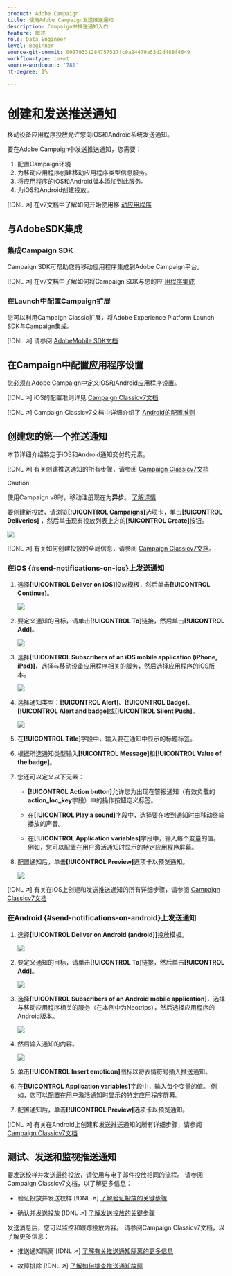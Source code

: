 ```yaml
---
product: Adobe Campaign
title: 使用Adobe Campaign发送推送通知
description: Campaign中推送通知入门
feature: 概述
role: Data Engineer
level: Beginner
source-git-commit: 09979331284757527fc9a24479a53d2d488f4649
workflow-type: tm+mt
source-wordcount: '781'
ht-degree: 1%

---
```


# 创建和发送推送通知

移动设备应用程序投放允许您向iOS和Android系统发送通知。

要在Adobe Campaign中发送推送通知，您需要：

1. 配置Campaign环境
1. 为移动应用程序创建移动应用程序类型信息服务。
1. 将应用程序的iOS和Android版本添加到此服务。
1. 为iOS和Android创建投放。

[!DNL :arrow_upper_right:] 在v7文档中了解如何开始使用移 [动应用程序](https://experienceleague.adobe.com/docs/campaign-classic/using/sending-messages/sending-push-notifications/about-mobile-app-channel.html)

## 与AdobeSDK集成

### 集成Campaign SDK

Campaign SDK可帮助您将移动应用程序集成到Adobe Campaign平台。

[!DNL :arrow_upper_right:] 在v7文档中了解如何将Campaign SDK与您的应 [用程序集成](https://experienceleague.adobe.com/docs/campaign-classic/using/sending-messages/sending-push-notifications/integrating-campaign-sdk-into-the-mobile-application.html?lang=en#loading-campaign-sdk)

### 在Launch中配置Campaign扩展

您可以利用Campaign Classic扩展，将Adobe Experience Platform Launch SDK与Campaign集成。

[!DNL :arrow_upper_right:] 请参阅 [AdobeMobile SDK文档](https://aep-sdks.gitbook.io/docs/using-mobile-extensions/adobe-campaignclassic)

## 在Campaign中配置应用程序设置

您必须在Adobe Campaign中定义iOS和Android应用程序设置。

[!DNL :arrow_upper_right:] iOS的配置准则详见 [Campaign Classicv7文档](https://experienceleague.adobe.com/docs/campaign-classic/using/sending-messages/sending-push-notifications/configure-the-mobile-app/configuring-the-mobile-application.html?lang=en#sending-messages)

[!DNL :arrow_upper_right:] Campaign Classicv7文档中详细介绍了 [Android的配置准则](https://experienceleague.adobe.com/docs/campaign-classic/using/sending-messages/sending-push-notifications/configure-the-mobile-app/configuring-the-mobile-application-android.html?lang=en#sending-messages)

## 创建您的第一个推送通知

本节详细介绍特定于iOS和Android通知交付的元素。

[!DNL :arrow_upper_right:] 有关创建推送通知的所有步骤，请参阅 [Campaign Classicv7文档](https://experienceleague.corp.adobe.com/docs/campaign-classic/using/sending-messages/sending-push-notifications/creating-notifications.html?lang=en)

>[!CAUTION]
>
>使用Campaign v8时，移动注册现在为&#x200B;**异步**。 [了解详情](../dev/staging.md)

要创建新投放，请浏览&#x200B;**[!UICONTROL Campaigns]**&#x200B;选项卡，单击&#x200B;**[!UICONTROL Deliveries]** ，然后单击现有投放列表上方的&#x200B;**[!UICONTROL Create]**&#x200B;按钮。

![](assets/delivery_step_1.png)

[!DNL :arrow_upper_right:] 有关如何创建投放的全局信息，请参阅 [Campaign Classicv7文档](https://experienceleague.adobe.com/docs/campaign-classic/using/sending-messages/key-steps-when-creating-a-delivery/steps-about-delivery-creation-steps.html?lang=en#sending-messages)。

### 在iOS {#send-notifications-on-ios}上发送通知

1. 选择&#x200B;**[!UICONTROL Deliver on iOS]**&#x200B;投放模板，然后单击&#x200B;**[!UICONTROL Continue]**。

   ![](assets/push-template-ios.png)

1. 要定义通知的目标，请单击&#x200B;**[!UICONTROL To]**&#x200B;链接，然后单击&#x200B;**[!UICONTROL Add]**。

   ![](assets/push-ios-select-target.png)

1. 选择&#x200B;**[!UICONTROL Subscribers of an iOS mobile application (iPhone, iPad)]**，选择与移动设备应用程序相关的服务，然后选择应用程序的iOS版本。

   ![](assets/push-ios-subscribers.png)

1. 选择通知类型：**[!UICONTROL Alert]**、**[!UICONTROL Badge]**、**[!UICONTROL Alert and badge]**&#x200B;或&#x200B;**[!UICONTROL Silent Push]**。

   ![](assets/push-ios-alert.png)

1. 在&#x200B;**[!UICONTROL Title]**&#x200B;字段中，输入要在通知中显示的标题标签。

1. 根据所选通知类型输入&#x200B;**[!UICONTROL Message]**&#x200B;和&#x200B;**[!UICONTROL Value of the badge]**。

1. 您还可以定义以下元素：

   * **[!UICONTROL Action button]**&#x200B;允许您为出现在警报通知（有效负载的&#x200B;**action_loc_key**&#x200B;字段）中的操作按钮定义标签。

   * 在&#x200B;**[!UICONTROL Play a sound]**&#x200B;字段中，选择要在收到通知时由移动终端播放的声音。

   * 在&#x200B;**[!UICONTROL Application variables]**&#x200B;字段中，输入每个变量的值。 例如，您可以配置在用户激活通知时显示的特定应用程序屏幕。

1. 配置通知后，单击&#x200B;**[!UICONTROL Preview]**&#x200B;选项卡以预览通知。

   ![](assets/push-ios-preview.png)

[!DNL :arrow_upper_right:] 有关在iOS上创建和发送推送通知的所有详细步骤，请参阅 [Campaign Classicv7文档](https://experienceleague.adobe.com/docs/campaign-classic/using/sending-messages/sending-push-notifications/creating-notifications.html?lang=en#sending-notifications-on-ios)

### 在Android {#send-notifications-on-android}上发送通知

1. 选择&#x200B;**[!UICONTROL Deliver on Android (android)]**&#x200B;投放模板。

   ![](assets/push-template-android.png)

1. 要定义通知的目标，请单击&#x200B;**[!UICONTROL To]**&#x200B;链接，然后单击&#x200B;**[!UICONTROL Add]**。

   ![](assets/push-android-select-target.png)

1. 选择&#x200B;**[!UICONTROL Subscribers of an Android mobile application]**，选择与移动应用程序相关的服务（在本例中为Neotrips），然后选择应用程序的Android版本。

   ![](assets/push-ios-subscribers.png)

1. 然后输入通知的内容。

   ![](assets/push-android-content.png)

1. 单击&#x200B;**[!UICONTROL Insert emoticon]**&#x200B;图标以将表情符号插入推送通知。

1. 在&#x200B;**[!UICONTROL Application variables]**&#x200B;字段中，输入每个变量的值。 例如，您可以配置在用户激活通知时显示的特定应用程序屏幕。

1. 配置通知后，单击&#x200B;**[!UICONTROL Preview]**&#x200B;选项卡以预览通知。

   <!--![](assets/push-android-preview.png)-->

[!DNL :arrow_upper_right:] 有关在Android上创建和发送推送通知的所有详细步骤，请参阅 [Campaign Classicv7文档](https://experienceleague.corp.adobe.com/docs/campaign-classic/using/sending-messages/sending-push-notifications/creating-notifications.html?lang=en#sending-notifications-on-android)

## 测试、发送和监视推送通知

要发送校样并发送最终投放，请使用与电子邮件投放相同的流程。 请参阅Campaign Classicv7文档，以了解更多信息：

* 验证投放并发送校样
   [!DNL :arrow_upper_right:] [了解验证投放的关键步骤](https://experienceleague.adobe.com/docs/campaign-classic/using/sending-messages/key-steps-when-creating-a-delivery/steps-validating-the-delivery.html)

* 确认并发送投放
   [!DNL :arrow_upper_right:] [了解发送投放的关键步骤](https://experienceleague.corp.adobe.com/docs/campaign-classic/using/sending-messages/key-steps-when-creating-a-delivery/steps-sending-the-delivery.html?lang=en)

发送消息后，您可以监控和跟踪投放内容。 请参阅Campaign Classicv7文档，以了解更多信息：

* 推送通知隔离
   [!DNL :arrow_upper_right:] [了解有关推送通知隔离的更多信息](https://experienceleague.corp.adobe.com/docs/campaign-classic/using/sending-messages/monitoring-deliveries/understanding-quarantine-management.html?lang=en#push-notification-quarantines)

* 故障排除
   [!DNL :arrow_upper_right:] [了解如何排查推送通知故障](https://experienceleague.corp.adobe.com/docs/campaign-classic/using/sending-messages/sending-push-notifications/troubleshooting.html?lang=en)